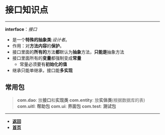 # 接口知识点

---

**interface**：*接口*
- 是一个**特殊的抽象类**:*设计者*。
- 作用：对**方法内容**的**保护**。
- 接口里面的**所有的**方法**都**默认为**抽象**方法，**只能是**抽象方法
- 接口里面所有的**变量**都强制变成**常量**
  - 常量必须要有**初始化的值**
- 继承只能单继承，接口能**多实现**

## 常用包
> **com.dao**: 放**接口**和**实现类**
> **com.entity**: 放**实体类**(根据数据库的表)
> **com.uitl**: **帮助包**
> **com.ui**: **界面包**
> **com.test**: **测试包**

---

- [**返回**](https://code.aliyun.com/kangxianghui/studywrod/tree/master/%E5%A4%A7%E4%BA%8C%E5%AD%A6%E4%B9%A0%E7%9F%A5%E8%AF%86%E7%82%B9/java)
- [**首页**](https://code.aliyun.com/kangxianghui/studywrod/tree/master)